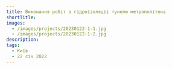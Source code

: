 ```yaml
---
title: Виконання робіт з гідроізоляціі тунелю метрополітена
shortTitle:
images:
  - /images/projects/20230122-1-1.jpg
  - /images/projects/20230122-1-2.jpg
description:
tags:
  - Київ
  - 22 січ 2022
---
```

